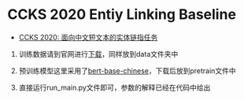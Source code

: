 # CCKS 2020 Entiy Linking Baseline

* [CCKS 2020: 面向中文短文本的实体链指任务](https://www.biendata.xyz/competition/ccks_2020_el/)

1. 训练数据请到官网进行[下载](https://github.com/PaddlePaddle/Research/blob/master/KG/DuEL_Baseline/README.zh.md)，同样放到data文件夹中

2. 预训练模型这里采用了[bert-base-chinese](https://huggingface.co/bert-base-chinese)，下载后放到pretrain文件中

3. 直接运行run_main.py文件即可，参数的解释已经在代码中给出
